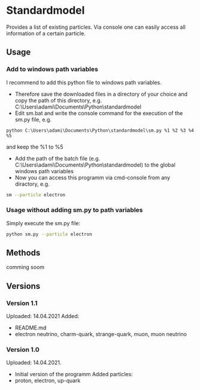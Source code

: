 # Standardmodel
Provides a list of existing particles. Via console one can easily access all
information of a certain particle.
## Usage
### Add to windows path variables
I recommend to add this python file to windows path variables.
- Therefore save the downloaded files in a directory of your choice and copy
the path of this directory, e.g. C:\Users\adami\Documents\Python\standardmodel
- Edit sm.bat and write the console command for the execution of the sm.py file, e.g.
```batch
python C:\Users\adami\Documents\Python\standardmodel\sm.py %1 %2 %3 %4 %5
```
and keep the %1 to %5
- Add the path of the batch file (e.g. C:\Users\adami\Documents\Python\standardmodel)
to the global windows path variables
- Now you can access this programm via cmd-console from any diractory, e.g.
```bash
sm --particle electron
```
### Usage without adding sm.py to path variables
Simply execute the sm.py file:
```bash
python sm.py --particle electron
```
## Methods
comming soom
## Versions
### Version 1.1
Uploaded: 14.04.2021
Added:
- README.md
- electron neutrino, charm-quark, strange-quark, muon, muon neutrino
### Version 1.0
Uploaded: 14.04.2021.
- Initial version of the programm
Added particles:
- proton, electron, up-quark
